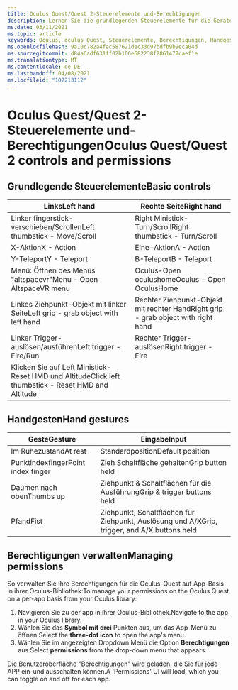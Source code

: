 ```yaml
---
title: Oculus Quest/Quest 2-Steuerelemente und-Berechtigungen
description: Lernen Sie die grundlegenden Steuerelemente für die Geräte "Oculus Quest" und "Quest 2" kennen.
ms.date: 03/11/2021
ms.topic: article
keywords: Oculus, oculus Quest, Steuerelemente, Berechtigungen, Handgesten
ms.openlocfilehash: 9a10c782a4fac587621dec33d97bdfb9b9eca04d
ms.sourcegitcommit: d84a6adf631ff02b106e682238f2861477caef1e
ms.translationtype: MT
ms.contentlocale: de-DE
ms.lasthandoff: 04/08/2021
ms.locfileid: "107213112"
---
```

# <a name="oculus-questquest-2-controls-and-permissions"></a><span data-ttu-id="8d878-104">Oculus Quest/Quest 2-Steuerelemente und-Berechtigungen</span><span class="sxs-lookup"><span data-stu-id="8d878-104">Oculus Quest/Quest 2 controls and permissions</span></span>

## <a name="basic-controls"></a><span data-ttu-id="8d878-105">Grundlegende Steuerelemente</span><span class="sxs-lookup"><span data-stu-id="8d878-105">Basic controls</span></span>

<!-- Missing images -->

| <span data-ttu-id="8d878-106">Links</span><span class="sxs-lookup"><span data-stu-id="8d878-106">Left hand</span></span> | <span data-ttu-id="8d878-107">Rechte Seite</span><span class="sxs-lookup"><span data-stu-id="8d878-107">Right hand</span></span> |
|---|---|
| <span data-ttu-id="8d878-108">Linker fingerstick-verschieben/Scrollen</span><span class="sxs-lookup"><span data-stu-id="8d878-108">Left thumbstick - Move/Scroll</span></span> | <span data-ttu-id="8d878-109">Right Ministick-Turn/Scroll</span><span class="sxs-lookup"><span data-stu-id="8d878-109">Right thumbstick - Turn/Scroll</span></span> |
| <span data-ttu-id="8d878-110">X-Aktion</span><span class="sxs-lookup"><span data-stu-id="8d878-110">X - Action</span></span> | <span data-ttu-id="8d878-111">Eine-Aktion</span><span class="sxs-lookup"><span data-stu-id="8d878-111">A - Action</span></span> |
| <span data-ttu-id="8d878-112">Y-Teleport</span><span class="sxs-lookup"><span data-stu-id="8d878-112">Y - Teleport</span></span> | <span data-ttu-id="8d878-113">B-Teleport</span><span class="sxs-lookup"><span data-stu-id="8d878-113">B - Teleport</span></span> |
| <span data-ttu-id="8d878-114">Menü: Öffnen des Menüs "altspacevr"</span><span class="sxs-lookup"><span data-stu-id="8d878-114">Menu - Open AltspaceVR menu</span></span> | <span data-ttu-id="8d878-115">Oculus-Open oculushome</span><span class="sxs-lookup"><span data-stu-id="8d878-115">Oculus - Open OculusHome</span></span> |
| <span data-ttu-id="8d878-116">Linkes Ziehpunkt-Objekt mit linker Seite</span><span class="sxs-lookup"><span data-stu-id="8d878-116">Left grip - grab object with left hand</span></span> | <span data-ttu-id="8d878-117">Rechter Ziehpunkt-Objekt mit rechter Hand</span><span class="sxs-lookup"><span data-stu-id="8d878-117">Right grip - grab object with right hand</span></span> |
| <span data-ttu-id="8d878-118">Linker Trigger-auslösen/ausführen</span><span class="sxs-lookup"><span data-stu-id="8d878-118">Left trigger - Fire/Run</span></span> | <span data-ttu-id="8d878-119">Rechter Trigger-auslösen</span><span class="sxs-lookup"><span data-stu-id="8d878-119">Right trigger - Fire</span></span> |
| <span data-ttu-id="8d878-120">Klicken Sie auf Left Ministick-Reset HMD und Altitude</span><span class="sxs-lookup"><span data-stu-id="8d878-120">Click left thumbstick - Reset HMD and Altitude</span></span> |  |

## <a name="hand-gestures"></a><span data-ttu-id="8d878-121">Handgesten</span><span class="sxs-lookup"><span data-stu-id="8d878-121">Hand gestures</span></span>

| <span data-ttu-id="8d878-122">Geste</span><span class="sxs-lookup"><span data-stu-id="8d878-122">Gesture</span></span> | <span data-ttu-id="8d878-123">Eingabe</span><span class="sxs-lookup"><span data-stu-id="8d878-123">Input</span></span> |
|---|---|
| <span data-ttu-id="8d878-124">Im Ruhezustand</span><span class="sxs-lookup"><span data-stu-id="8d878-124">At rest</span></span> | <span data-ttu-id="8d878-125">Standardposition</span><span class="sxs-lookup"><span data-stu-id="8d878-125">Default position</span></span> |
| <span data-ttu-id="8d878-126">Punktindexfinger</span><span class="sxs-lookup"><span data-stu-id="8d878-126">Point index finger</span></span> | <span data-ttu-id="8d878-127">Zieh Schaltfläche gehalten</span><span class="sxs-lookup"><span data-stu-id="8d878-127">Grip button held</span></span> |
| <span data-ttu-id="8d878-128">Daumen nach oben</span><span class="sxs-lookup"><span data-stu-id="8d878-128">Thumbs up</span></span> | <span data-ttu-id="8d878-129">Ziehpunkt & Schaltflächen für die Ausführung</span><span class="sxs-lookup"><span data-stu-id="8d878-129">Grip & trigger buttons held</span></span> |
| <span data-ttu-id="8d878-130">Pfand</span><span class="sxs-lookup"><span data-stu-id="8d878-130">Fist</span></span> | <span data-ttu-id="8d878-131">Ziehpunkt, Schaltflächen für Ziehpunkt, Auslösung und A/X</span><span class="sxs-lookup"><span data-stu-id="8d878-131">Grip, trigger, and A/X buttons held</span></span> |

## <a name="managing-permissions"></a><span data-ttu-id="8d878-132">Berechtigungen verwalten</span><span class="sxs-lookup"><span data-stu-id="8d878-132">Managing permissions</span></span>

<!-- Missing image -->

<span data-ttu-id="8d878-133">So verwalten Sie Ihre Berechtigungen für die Oculus-Quest auf App-Basis in ihrer Oculus-Bibliothek:</span><span class="sxs-lookup"><span data-stu-id="8d878-133">To manage your permissions on the Oculus Quest on a per-app basis from your Oculus library:</span></span>

1. <span data-ttu-id="8d878-134">Navigieren Sie zu der app in ihrer Oculus-Bibliothek.</span><span class="sxs-lookup"><span data-stu-id="8d878-134">Navigate to the app in your Oculus library.</span></span>
2. <span data-ttu-id="8d878-135">Wählen Sie das **Symbol mit drei** Punkten aus, um das App-Menü zu öffnen.</span><span class="sxs-lookup"><span data-stu-id="8d878-135">Select the **three-dot icon** to open the app's menu.</span></span>
3. <span data-ttu-id="8d878-136">Wählen Sie im angezeigten Dropdown Menü die Option **Berechtigungen** aus.</span><span class="sxs-lookup"><span data-stu-id="8d878-136">Select **permissions** from the drop-down menu that appears.</span></span>

<span data-ttu-id="8d878-137">Die Benutzeroberfläche "Berechtigungen" wird geladen, die Sie für jede APP ein-und ausschalten können.</span><span class="sxs-lookup"><span data-stu-id="8d878-137">A 'Permissions' UI will load, which you can toggle on and off for each app.</span></span>